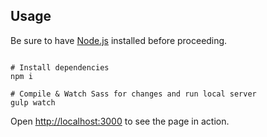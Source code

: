 
## Usage

Be sure to have [Node.js](https://nodejs.org/) installed before proceeding.

```shell

# Install dependencies
npm i

# Compile & Watch Sass for changes and run local server
gulp watch

```

Open <http://localhost:3000> to see the page in action.
